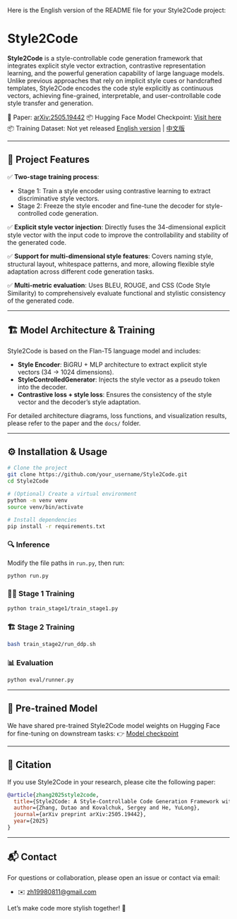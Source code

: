 Here is the English version of the README file for your Style2Code project:

# Style2Code

**Style2Code** is a style-controllable code generation framework that integrates explicit style vector extraction, contrastive representation learning, and the powerful generation capability of large language models. Unlike previous approaches that rely on implicit style cues or handcrafted templates, Style2Code encodes the code style explicitly as continuous vectors, achieving fine-grained, interpretable, and user-controllable code style transfer and generation.

📄 Paper: [arXiv:2505.19442](https://arxiv.org/abs/2505.19442)
📦 Hugging Face Model Checkpoint: [Visit here](https://huggingface.co/DUTAOZHANG/Styele2Code_model2/upload/main)
📦 Training Dataset: Not yet released
[English version](README_en.md) | [中文版](README_zh.md)

---

## 🚀 Project Features

✅ **Two-stage training process**:

* Stage 1: Train a style encoder using contrastive learning to extract discriminative style vectors.
* Stage 2: Freeze the style encoder and fine-tune the decoder for style-controlled code generation.

✅ **Explicit style vector injection**:
Directly fuses the 34-dimensional explicit style vector with the input code to improve the controllability and stability of the generated code.

✅ **Support for multi-dimensional style features**:
Covers naming style, structural layout, whitespace patterns, and more, allowing flexible style adaptation across different code generation tasks.

✅ **Multi-metric evaluation**:
Uses BLEU, ROUGE, and CSS (Code Style Similarity) to comprehensively evaluate functional and stylistic consistency of the generated code.

---

## 🏗️ Model Architecture & Training

Style2Code is based on the Flan-T5 language model and includes:

* **Style Encoder**: BiGRU + MLP architecture to extract explicit style vectors (34 → 1024 dimensions).
* **StyleControlledGenerator**: Injects the style vector as a pseudo token into the decoder.
* **Contrastive loss + style loss**: Ensures the consistency of the style vector and the decoder’s style adaptation.

For detailed architecture diagrams, loss functions, and visualization results, please refer to the paper and the `docs/` folder.

---

## ⚙️ Installation & Usage

```bash
# Clone the project
git clone https://github.com/your_username/Style2Code.git
cd Style2Code

# (Optional) Create a virtual environment
python -m venv venv
source venv/bin/activate

# Install dependencies
pip install -r requirements.txt
```

### 🔍 Inference

Modify the file paths in `run.py`, then run:

```bash
python run.py
```

### 🏋️‍♂️ Stage 1 Training

```bash
python train_stage1/train_stage1.py
```

### 🏗️ Stage 2 Training

```bash
bash train_stage2/run_ddp.sh
```

### 📊 Evaluation

```bash
python eval/runner.py
```

---

## 🔗 Pre-trained Model

We have shared pre-trained Style2Code model weights on Hugging Face for fine-tuning on downstream tasks:
👉 [Model checkpoint](https://huggingface.co/DUTAOZHANG/Styele2Code_model2/upload/main)

---

## 📄 Citation

If you use Style2Code in your research, please cite the following paper:

```bibtex
@article{zhang2025style2code,
  title={Style2Code: A Style-Controllable Code Generation Framework with Dual-Modal Contrastive Representation Learning},
  author={Zhang, Dutao and Kovalchuk, Sergey and He, YuLong},
  journal={arXiv preprint arXiv:2505.19442},
  year={2025}
}
```

---

## 📬 Contact

For questions or collaboration, please open an issue or contact via email:

* ✉️ [zh19980811@gmail.com](mailto:zh19980811@gmail.com)

Let’s make code more stylish together! 🎨
